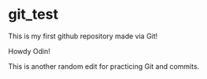 # git_test
This is my first github repository made via Git! 

Howdy Odin!

This is another random edit for practicing Git and commits. 